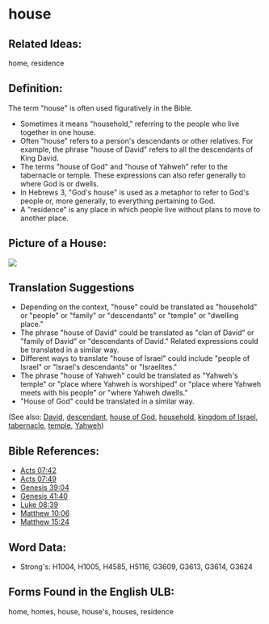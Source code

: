 # house

## Related Ideas:

home, residence


## Definition:

The term "house" is often used figuratively in the Bible.

* Sometimes it means "household," referring to the people who live together in one house.
* Often "house" refers to a person's descendants or other relatives. For example, the phrase "house of David" refers to all the descendants of King David.
* The terms "house of God" and "house of Yahweh" refer to the tabernacle or temple. These expressions can also refer generally to where God is or dwells.
* In Hebrews 3, "God's house" is used as a metaphor to refer to God's people or, more generally, to everything pertaining to God.
* A "residence" is any place in which people live without plans to move to another place.

## Picture of a House:

<a href="https://content.bibletranslationtools.org/WycliffeAssociates/en_tw/raw/branch/master/PNGs/h/House.png"><img src="https://content.bibletranslationtools.org/WycliffeAssociates/en_tw/raw/branch/master/PNGs/h/House.png" ></a>

## Translation Suggestions

* Depending on the context, "house" could be translated as "household" or "people" or "family" or "descendants" or "temple" or "dwelling place."
* The phrase "house of David" could be translated as "clan of David" or "family of David" or "descendants of David." Related expressions could be translated in a similar way.
* Different ways to translate "house of Israel" could include "people of Israel" or "Israel's descendants" or "Israelites."
* The phrase "house of Yahweh" could be translated as "Yahweh's temple" or "place where Yahweh is worshiped" or "place where Yahweh meets with his people" or "where Yahweh dwells."
* "House of God" could be translated in a similar way.

(See also: [David](../names/david.md), [descendant](../other/descendant.md), [house of God](../kt/houseofgod.md), [household](../other/household.md), [kingdom of Israel](../names/kingdomofisrael.md), [tabernacle](../kt/tabernacle.md), [temple](../kt/temple.md), [Yahweh](../kt/yahweh.md))

## Bible References:

* [Acts 07:42](rc://en/tn/help/act/07/42)
* [Acts 07:49](rc://en/tn/help/act/07/49)
* [Genesis 39:04](rc://en/tn/help/gen/39/04)
* [Genesis 41:40](rc://en/tn/help/gen/41/40)
* [Luke 08:39](rc://en/tn/help/luk/08/39)
* [Matthew 10:06](rc://en/tn/help/mat/10/06)
* [Matthew 15:24](rc://en/tn/help/mat/15/24)

## Word Data:

* Strong's: H1004, H1005, H4585, H5116, G3609, G3613, G3614, G3624

## Forms Found in the English ULB:

home, homes, house, house's, houses, residence


